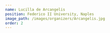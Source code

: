 ```yaml
---
name: Lucilla de Arcangelis
position: Federico II University, Naples
image_path: /images/organizers/Arcangelis.jpg
order: 2
---
```

